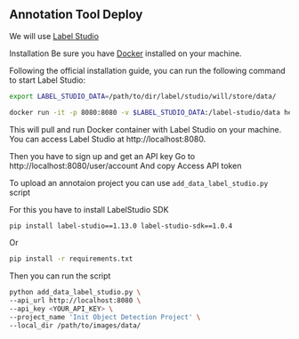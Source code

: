 ## Annotation Tool Deploy

We will use [Label Studio](https://labelstud.io/)

Installation
Be sure you have [Docker](https://docs.docker.com/engine/install/) installed on your machine.

Following the official installation guide, you can run the following command to start Label Studio:

```bash
export LABEL_STUDIO_DATA=/path/to/dir/label/studio/will/store/data/

docker run -it -p 8080:8080 -v $LABEL_STUDIO_DATA:/label-studio/data heartexlabs/label-studio:latest
```
This will pull and run Docker container with Label Studio on your machine. You can access Label Studio at http://localhost:8080.

Then you have to sign up and get an API key
Go to http://localhost:8080/user/account
And copy Access API token

To upload an annotaion project you can use `add_data_label_studio.py` script

For this you have to install LabelStudio SDK
```bash
pip install label-studio==1.13.0 label-studio-sdk==1.0.4
```
Or
```bash
pip install -r requirements.txt
```

Then you can run the script
```bash
python add_data_label_studio.py \
--api_url http://localhost:8080 \
--api_key <YOUR_API_KEY> \
--project_name 'Init Object Detection Project' \
--local_dir /path/to/images/data/
```